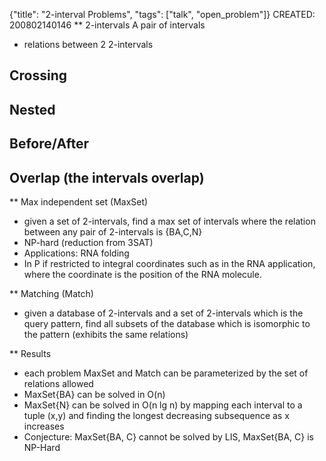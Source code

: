 {"title": "2-interval Problems", "tags": ["talk", "open_problem"]}
CREATED: 200802140146
** 2-intervals
A pair of intervals
 * relations between 2 2-intervals
## Crossing
## Nested
## Before/After
## Overlap (the intervals overlap)

** Max independent set (MaxSet)
 * given a set of 2-intervals, find a max set of intervals where the relation between any pair of 2-intervals is {BA,C,N}
 * NP-hard (reduction from 3SAT)
 * Applications: RNA folding
 * In P if restricted to integral coordinates such as in the RNA application, where the coordinate is the position of the RNA molecule.

** Matching (Match)
 * given a database of 2-intervals and a set of 2-intervals which is the query pattern, find all subsets of the database which is isomorphic to the pattern (exhibits the same relations)

** Results
 * each problem MaxSet and Match can be parameterized by the set of relations allowed
 * MaxSet{BA} can be solved in O(n)
 * MaxSet{N} can be solved in O(n lg n) by mapping each interval to a tuple (x,y) and finding the longest decreasing subsequence as x increases
 * Conjecture: MaxSet{BA, C} cannot be solved by LIS, MaxSet{BA, C} is NP-Hard
